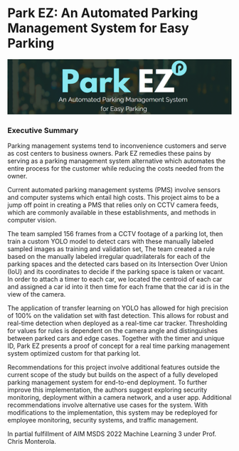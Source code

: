 # Park EZ: An Automated Parking Management System for Easy Parking

![](https://github.com/cacsoriano/Automated-CCTV-Parking-Lot-Monitoring/raw/main/img/header.PNG)

### Executive Summary

Parking management systems tend to inconvenience customers and serve as cost centers to business owners. Park EZ remedies these pains by serving as a parking management system alternative which automates the entire process for the customer while reducing the costs needed from the owner.

Current automated parking management systems (PMS) involve sensors and computer systems which entail high costs. This project aims to be a jump off point in creating a PMS that relies only on CCTV camera feeds, which are commonly available in these establishments, and methods in computer vision.

The team sampled 156 frames from a CCTV footage of a parking lot, then train a custom YOLO model to detect cars with these manually labeled sampled images as training and validation set, The team created a rule based on the manually labeled irregular quadrilaterals for each of the parking spaces and the detected cars based on its Intersection Over Union (IoU) and its coordinates to decide if the parking space is taken or vacant. In order to attach a timer to each car, we located the centroid of each car and assigned a car id into it then time for each frame that the car id is in the view of the camera.

The application of transfer learning on YOLO has allowed for high precision of 100% on the validation set with fast detection. This allows for robust and real-time detection when deployed as a real-time car tracker. Thresholding for values for rules is dependent on the camera angle and distinguishes between parked cars and edge cases. Together with the timer and unique ID, Park EZ presents a proof of concept for a real time parking management system optimized custom for that parking lot.

Recommendations for this project involve additional features outside the current scope of the study but builds on the aspect of a fully developed parking management system for end-to-end deployment. To further improve this implementation, the authors suggest exploring security monitoring, deployment within a camera network, and a user app. Additional recommendations involve alternative use cases for the system. With modifications to the implementation, this system may be redeployed for employee monitoring, security systems, and traffic management.

In partial fulfillment of AIM MSDS 2022 Machine Learning 3 under Prof. Chris Monterola.
